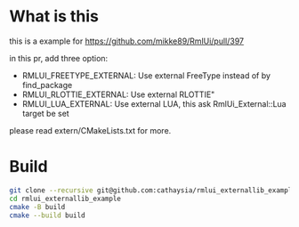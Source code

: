 # What is this

this is a example for https://github.com/mikke89/RmlUi/pull/397

in this pr, add three option:

- RMLUI_FREETYPE_EXTERNAL: Use external FreeType instead of by find_package
- RMLUI_RLOTTIE_EXTERNAL: Use external RLOTTIE"
- RMLUI_LUA_EXTERNAL: Use external LUA, this ask RmlUi_External::Lua target be set

please read extern/CMakeLists.txt for more.

# Build

```bash
git clone --recursive git@github.com:cathaysia/rmlui_externallib_example.git
cd rmlui_externallib_example
cmake -B build
cmake --build build
```
